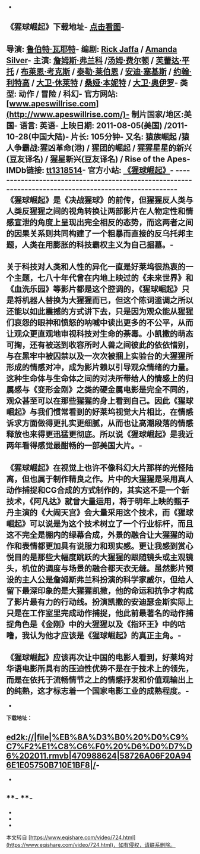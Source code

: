 -
《猩球崛起》下载地址-
[点击看图](http://old.eqishare.com/attachment/Mon_1110/4_3_38ee2f84590e25f.jpg?45)-
-
导演: [鲁伯特·瓦耶特](http://movie.douban.com/celebrity/1040843/)-
编剧: [Rick Jaffa](http://movie.douban.com/search/Rick%20Jaffa) / [Amanda Silver](http://movie.douban.com/search/Amanda%20Silver)-
主演: [詹姆斯·弗兰科](http://movie.douban.com/celebrity/1019001/) /[汤姆·费尔顿](http://movie.douban.com/celebrity/1049488/) / [芙蕾达·平托](http://movie.douban.com/celebrity/1025061/) / [布莱恩·考克斯](http://movie.douban.com/celebrity/1019027/) / [泰勒·莱伯恩](http://movie.douban.com/celebrity/1048171/) / [安迪·塞基斯](http://movie.douban.com/celebrity/1002708/) / [约翰·利特高](http://movie.douban.com/celebrity/1027824/) / [大卫·休莱特](http://movie.douban.com/celebrity/1000092/) / [桑娅·本妮特](http://movie.douban.com/celebrity/1049855/) / [大卫·奥伊罗](http://movie.douban.com/celebrity/1000231/)-
类型: 动作 / 冒险 / 科幻-
官方网站: [www.apeswillrise.com](http://www.apeswillrise.com/)-
制片国家/地区:美国-
语言: 英语-
上映日期: 2011-08-05(美国) /2011-10-28(中国大陆)-
片长: 105分钟-
又名: 猿族崛起 /猿人争霸战:猩凶革命(港) / 猩团的崛起 / 猩猩星星的新兴(豆友译名) / 猩星新兴(豆友译名) / Rise of the Apes-
IMDb链接: [tt1318514](http://www.imdb.com/title/tt1318514)-
官方小站: [《猩球崛起》](http://site.douban.com/foxmovies/)-
\------------------------------------------------------------------------------------------------------
《猩球崛起》是《决战猩球》的前传，但猩猩反人类与人类反猩猩之间的视角转换让两部影片在人物定性和情感宣泄的角度上呈现出完全相反的态势，而这两者之间的因果关系则共同构建了一个粗暴而直接的反乌托邦主题，人类在用膨胀的科技霸权主义为自己掘墓。-
-
 关于科技对人类和人性的异化一直是好莱坞很热衷的一个主题，七八十年代曾在内地上映过的《未来世界》和《血洗乐园》等影片都是这个腔调的，《猩球崛起》只是将机器人替换为大猩猩而已，但这个陈词滥调之所以还能以如此震撼的方式讲下去，只是因为观众能从猩猩们哀怨的眼神和愤怒的呐喊中读出更多的不公平，从而让观众更直观地审视科技对生命的荼毒。小凯撒的萌态可掬，还有被送到收容所时人兽之间彼此的依依惜别，与在黑牢中被囚禁以及一次次被捆上实验台的大猩猩所形成的情感对冲，成为影片赖以引导观众情绪的力量。这种生命体与生命体之间的对决所带给人的情感上的归属感与《变形金刚》之类的硬金属电影是完全不同的，观众甚至可以在那些猩猩的身上看到自己。因此《猩球崛起》与我们惯常看到的好莱坞视觉大片相比，在情感诉求方面做得更扎实更细腻，从而也让高潮段落的情感释放也来得更迅猛更彻底。所以说《猩球崛起》是我近两年看得感觉最酣畅的一部美国大片。-
-
 《猩球崛起》在视觉上也许不像科幻大片那样的光怪陆离，但也属于制作精良之作。片中的大猩猩是采用真人动作捕捉和CG合成的方式制作的，其实这不是一个新技术，《阿凡达》就曾大量运用，将于明年上映的甄子丹主演的《大闹天宫》会大量采用这个技术，而《猩球崛起》可以说是为这个技术树立了一个行业标杆，而且这不完全是棚内的绿幕合成，外景的融合让大猩猩的动作和表情都更加具有说服力和现实感。更让我感到赏心悦目的是那些大幅度跳跃的大猩猩的跟随镜头或主观镜头，机位的调度与场景的融合都天衣无缝。虽然影片预设的主人公是詹姆斯弗兰科扮演的科学家威尔，但给人留下最深印象的是大猩猩凯撒，他的命运和抗争才构成了影片最有力的行动线。扮演凯撒的安迪瑟金斯实际上只是在工作室里完成动作捕捉，他此前最著名的动作捕捉角色是《金刚》中的大猩猩以及《指环王》中的咕噜，我认为他才应该是《猩球崛起》的真正主角。-
-
 《猩球崛起》应该再次让中国的电影人看到，好莱坞对华语电影所具有的压迫性优势不是在于技术上的领先，而是在依托于流畅情节之上的情感抒发和价值观输出上的纯熟，这才标志着一个国家电影工业的成熟程度。-
-
-
**下载地址：**

[**ed2k://|file|%EB%8A%D3%B0%20%D0%C9%C7%F2%E1%C8%C6%F0%20%D6%D0%D7%D6%202011.rmvb|470988624|58726A06F20A946E1E05750B710E1BF8|/**](ed2k://|file|%EB%8A%D3%B0%20%D0%C9%C7%F2%E1%C8%C6%F0%20%D6%D0%D7%D6%202011.rmvb|470988624|58726A06F20A946E1E05750B710E1BF8|/)-
-
-
**-
**-
-
-
-

-

本文转自 [https://www.eqishare.com/video/724.html](https://www.eqishare.com/video/724.html)，如有侵权，请联系删除。
